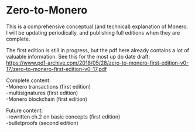 # Zero-to-Monero

This is a comprehensive conceptual (and technical) explanation of Monero. I will be updating periodically, and publishing full editions when they are complete.

The first edition is still in progress, but the pdf here already contains a lot of valuable information. See this for the most up do date draft:  
https://www.pdf-archive.com/2018/05/28/zero-to-monero-first-edition-v0-17/zero-to-monero-first-edition-v0-17.pdf

Complete content:  
-Monero transactions (first edition)  
-multisignatures (first edition)  
-Monero blockchain (first edition)

Future content:  
-rewritten ch.2 on basic concepts (first edition)   
-bulletproofs (second edition)
